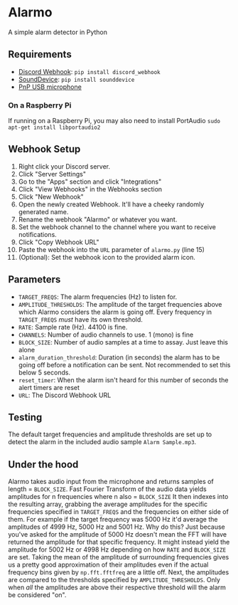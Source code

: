 # Alarmo
A simple alarm detector in Python

## Requirements
- [Discord Webhook](https://pypi.org/project/discord-webhook/): `pip install discord_webhook`
- [SoundDevice](https://pypi.org/project/sounddevice/): `pip install sounddevice`
- [PnP USB microphone](https://www.amazon.com/dp/B01MQ2AA0X?psc=1&ref=ppx_yo2ov_dt_b_product_details)

### On a Raspberry Pi
If running on a Raspberry Pi, you may also need to install PortAudio
`sudo apt-get install libportaudio2`


## Webhook Setup
1. Right click your Discord server.
2. Click "Server Settings"
3. Go to the "Apps" section and click "Integrations"
4. Click "View Webhooks" in the Webhooks section
5. Click "New Webhook"
6. Open the newly created Webhook. It'll have a cheeky randomly generated name.
7. Rename the webhook "Alarmo" or whatever you want.
8. Set the webhook channel to the channel where you want to receive notifications.
9. Click "Copy Webhook URL"
10. Paste the webhook into the `URL` parameter of `alarmo.py` (line 15)
11. (Optional): Set the webhook icon to the provided alarm icon.


## Parameters
- `TARGET_FREQS`: The alarm frequencies (Hz) to listen for. 
- `AMPLITUDE_THRESHOLDS`: The amplitude of the target frequencies above which Alarmo considers the alarm is going off. Every frequency in `TARGET_FREQS` *must* have its own threshold.
- `RATE`: Sample rate (Hz). 44100 is fine.
- `CHANNELS`: Number of audio channels to use. 1 (mono) is fine
- `BLOCK_SIZE`: Number of audio samples at a time to assay. Just leave this alone
- `alarm_duration_threshold`: Duration (in seconds) the alarm has to be going off before a notification can be sent. Not recommended to set this below 5 seconds.
- `reset_timer`: When the alarm isn't heard for this number of seconds the alert timers are reset
- `URL`: The Discord Webhook URL


## Testing
The default target frequencies and amplitude thresholds are set up to detect the alarm in the included audio sample `Alarm Sample.mp3`.


## Under the hood
Alarmo takes audio input from the microphone and returns samples of length = `BLOCK_SIZE`.
Fast Fourier Transform of the audio data yields amplitudes for n frequencies where n also = `BLOCK_SIZE`
It then indexes into the resulting array, grabbing the average amplitudes for the specific frequencies specified in `TARGET_FREQS` and the frequencies on either side of them. For example if the target frequency was 5000 Hz it'd average the amplitudes of 4999 Hz, 5000 Hz and 5001 Hz. Why do this? Just because you've asked for the amplitude of 5000 Hz doesn't mean the FFT will have returned the amplitude for that specific frequency. It might instead yield the amplitude for 5002 Hz or 4998 Hz depending on how `RATE` and `BLOCK_SIZE` are set. Taking the mean of the amplitude of surrounding frequencies gives us a pretty good approximation of their amplitudes even if the actual frequency bins given by `np.fft.fftfreq` are a little off. Next, the amplitudes are compared to the thresholds specified by `AMPLITUDE_THRESHOLDS`. Only when *all* the amplitudes are above their respective threshold will the alarm be considered "on".